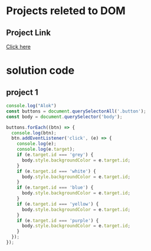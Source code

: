 # Projects releted to DOM

## Project Link
[Click here](https://stackblitz.com/edit/dom-project-chaiaurcode?file=index.html)

# solution code

## project 1


```javascript
console.log("Alok")
const buttons = document.querySelectorAll('.button');
const body = document.querySelector('body');

buttons.forEach((btn) => {
  console.log(btn);
  btn.addEventListener('click', (e) => {
    console.log(e);
    console.log(e.target);
    if (e.target.id === 'grey') {
      body.style.backgroundColor = e.target.id;
    }
    if (e.target.id === 'white') {
      body.style.backgroundColor = e.target.id;
    }
    if (e.target.id === 'blue') {
      body.style.backgroundColor = e.target.id;
    }
    if (e.target.id === 'yellow') {
      body.style.backgroundColor = e.target.id;
    }
    if (e.target.id === 'purple') {
      body.style.backgroundColor = e.target.id;
    }
  });
});
```